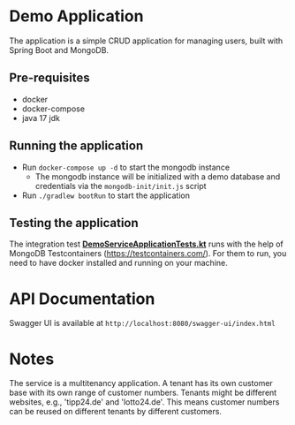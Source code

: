 # Demo Application
The application is a simple CRUD application for managing users, built with Spring Boot and MongoDB.

## Pre-requisites
* docker
* docker-compose
* java 17 jdk

## Running the application
* Run `docker-compose up -d` to start the mongodb instance
  * The mongodb instance will be initialized with a demo database and credentials via the `mongodb-init/init.js` script
* Run `./gradlew bootRun` to start the application

## Testing the application
The integration test **[DemoServiceApplicationTests.kt](src%2Ftest%2Fkotlin%2Forg%2Fexample%2Fdemoservice%2FDemoServiceApplicationTests.kt)** runs with the help of MongoDB Testcontainers (https://testcontainers.com/).
For them to run, you need to have docker installed and running on your machine.

# API Documentation
Swagger UI is available at `http://localhost:8080/swagger-ui/index.html`

# Notes
The service is a multitenancy application. A tenant has its own customer base with its own range of customer numbers.
Tenants might be different websites, e.g., 'tipp24.de' and 'lotto24.de'.
This means customer numbers can be reused on different tenants by different customers.
